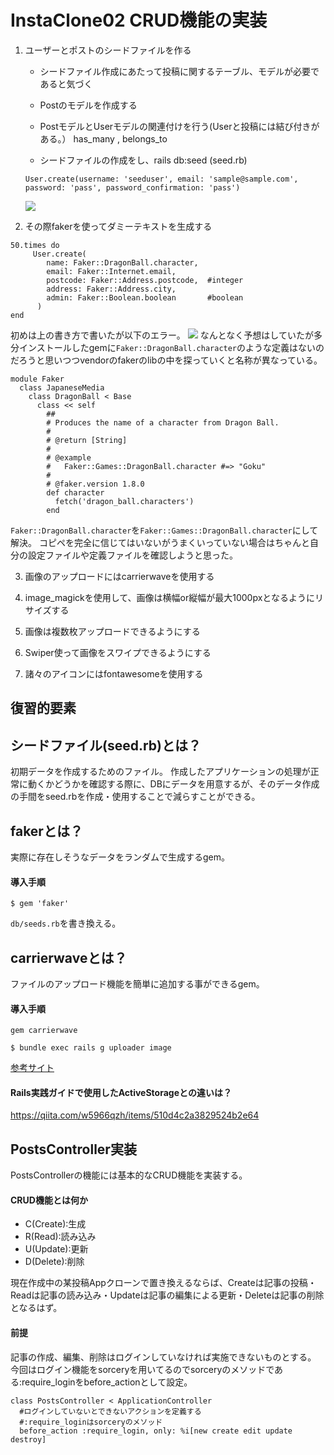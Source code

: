 # InstaClone02 CRUD機能の実装
1. ユーザーとポストのシードファイルを作る
	- シードファイル作成にあたって投稿に関するテーブル、モデルが必要であると気づく
	- Postのモデルを作成する
	- PostモデルとUserモデルの関連付けを行う(Userと投稿には結び付きがある。）
	  has_many , belongs_to
	  
	- シードファイルの作成をし、rails db:seed (seed.rb)
	
	```
	User.create(username: 'seeduser', email: 'sample@sample.com', password: 'pass', password_confirmation: 'pass')
	```
	![](https://i.gyazo.com/b15409300a63566422dde257bec020c8.png)
  
2. その際fakerを使ってダミーテキストを生成する

```
50.times do
     User.create(
        name: Faker::DragonBall.character,
        email: Faker::Internet.email,
        postcode: Faker::Address.postcode,  #integer
        address: Faker::Address.city,
        admin: Faker::Boolean.boolean       #boolean
      )
end
```

初めは上の書き方で書いたが以下のエラー。
![](https://i.gyazo.com/b1aff3509752ff3a17859bdb97884908.png)
なんとなく予想はしていたが多分インストールしたgemに`Faker::DragonBall.character`のような定義はないのだろうと思いつつvendorのfakerのlibの中を探っていくと名称が異なっている。

```
module Faker
  class JapaneseMedia
    class DragonBall < Base
      class << self
        ##
        # Produces the name of a character from Dragon Ball.
        #
        # @return [String]
        #
        # @example
        #   Faker::Games::DragonBall.character #=> "Goku"
        #
        # @faker.version 1.8.0
        def character
          fetch('dragon_ball.characters')
        end
```
`Faker::DragonBall.character`を`Faker::Games::DragonBall.character`にして解決。
コピペを完全に信じてはいないがうまくいっていない場合はちゃんと自分の設定ファイルや定義ファイルを確認しようと思った。

3. 画像のアップロードにはcarrierwaveを使用する

4. image_magickを使用して、画像は横幅or縦幅が最大1000pxとなるようにリサイズする

5. 画像は複数枚アップロードできるようにする

6. Swiper使って画像をスワイプできるようにする

7. 諸々のアイコンにはfontawesomeを使用する

## 復習的要素
## シードファイル(seed.rb)とは？
  初期データを作成するためのファイル。
  作成したアプリケーションの処理が正常に動くかどうかを確認する際に、DBにデータを用意するが、そのデータ作成の手間をseed.rbを作成・使用することで減らすことができる。
## fakerとは？
実際に存在しそうなデータをランダムで生成するgem。
#### 導入手順

  `$ gem 'faker'`

  `db/seeds.rb`を書き換える。
## carrierwaveとは？

  ファイルのアップロード機能を簡単に追加する事ができるgem。

#### 導入手順
`gem carrierwave`

`$ bundle exec rails g uploader image`

  [参考サイト](https://pikawaka.com/rails/carrierwave)

#### Rails実践ガイドで使用したActiveStorageとの違いは？

  https://qiita.com/w5966qzh/items/510d4c2a3829524b2e64
## PostsController実装
PostsControllerの機能には基本的なCRUD機能を実装する。
#### CRUD機能とは何か
- C(Create):生成 
- R(Read):読み込み
- U(Update):更新
- D(Delete):削除

現在作成中の某投稿Appクローンで置き換えるならば、Createは記事の投稿・Readは記事の読み込み・Updateは記事の編集による更新・Deleteは記事の削除となるはず。
#### 前提
記事の作成、編集、削除はログインしていなければ実施できないものとする。
今回はログイン機能をsorceryを用いてるのでsorceryのメソッドである:require_loginをbefore_actionとして設定。

```
class PostsController < ApplicationController
  #ログインしていないとできないアクションを定義する
  #:require_loginはsorceryのメソッド
  before_action :require_login, only: %i[new create edit update destroy]
```
